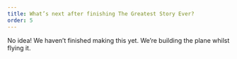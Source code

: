 ```yaml
---
title: What’s next after finishing The Greatest Story Ever?
order: 5
---
```


No idea! We haven’t finished making this yet. We’re building the plane whilst flying it.

